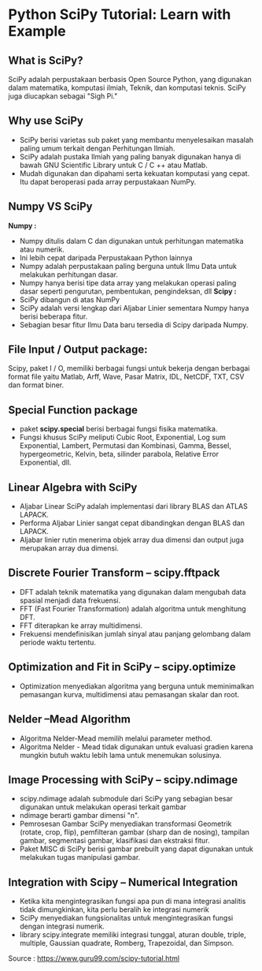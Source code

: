 # Python SciPy Tutorial: Learn with Example
## What is SciPy?
SciPy adalah perpustakaan berbasis Open Source Python, yang digunakan dalam matematika, komputasi ilmiah, Teknik, dan komputasi teknis. SciPy juga diucapkan sebagai "Sigh Pi."
## Why use SciPy
- SciPy berisi varietas sub paket yang membantu menyelesaikan masalah paling umum terkait dengan Perhitungan Ilmiah.
- SciPy adalah pustaka Ilmiah yang paling banyak digunakan hanya di bawah GNU Scientific Library untuk C / C ++ atau Matlab.
- Mudah digunakan dan dipahami serta kekuatan komputasi yang cepat. Itu dapat beroperasi pada array perpustakaan NumPy.
## Numpy VS SciPy
**Numpy :**
- Numpy ditulis dalam C dan digunakan untuk perhitungan matematika atau numerik.
- Ini lebih cepat daripada Perpustakaan Python lainnya
- Numpy adalah perpustakaan paling berguna untuk Ilmu Data untuk melakukan perhitungan dasar.
- Numpy hanya berisi tipe data array yang melakukan operasi paling dasar seperti pengurutan, pembentukan, pengindeksan, dll
**Scipy :**
- SciPy dibangun di atas NumPy
- SciPy adalah versi lengkap dari Aljabar Linier sementara Numpy hanya berisi beberapa fitur.
- Sebagian besar fitur Ilmu Data baru tersedia di Scipy daripada Numpy.
## File Input / Output package:
Scipy, paket I / O, memiliki berbagai fungsi untuk bekerja dengan berbagai format file yaitu Matlab, Arff, Wave, Pasar Matrix, IDL, NetCDF, TXT, CSV dan format biner.
## Special Function package
- paket **scipy.special** berisi berbagai fungsi fisika matematika.
- Fungsi khusus SciPy meliputi Cubic Root, Exponential, Log sum Exponential, Lambert, Permutasi dan Kombinasi, Gamma, Bessel, hypergeometric, Kelvin, beta, silinder parabola, Relative Error Exponential, dll.
## Linear Algebra with SciPy
- Aljabar Linear SciPy adalah implementasi dari library BLAS dan ATLAS LAPACK.
- Performa Aljabar Linier sangat cepat dibandingkan dengan BLAS dan LAPACK.
- Aljabar linier rutin menerima objek array dua dimensi dan output juga merupakan array dua dimensi.
## Discrete Fourier Transform – scipy.fftpack
- DFT adalah teknik matematika yang digunakan dalam mengubah data spasial menjadi data frekuensi.
- FFT (Fast Fourier Transformation) adalah algoritma untuk menghitung DFT.
- FFT diterapkan ke array multidimensi.
- Frekuensi mendefinisikan jumlah sinyal atau panjang gelombang dalam periode waktu tertentu.
## Optimization and Fit in SciPy – scipy.optimize
- Optimization menyediakan algoritma yang berguna untuk meminimalkan pemasangan kurva, multidimensi atau pemasangan skalar dan root.
## Nelder –Mead Algorithm
- Algoritma Nelder-Mead memilih melalui parameter method.
- Algoritma Nelder - Mead tidak digunakan untuk evaluasi gradien karena mungkin butuh waktu lebih lama untuk menemukan solusinya.
## Image Processing with SciPy – scipy.ndimage
- scipy.ndimage adalah submodule dari SciPy yang sebagian besar digunakan untuk melakukan operasi terkait gambar
- ndimage berarti gambar dimensi "n".
- Pemrosesan Gambar SciPy menyediakan transformasi Geometrik (rotate, crop, flip), pemfilteran gambar (sharp dan de nosing), tampilan gambar, segmentasi gambar, klasifikasi dan ekstraksi fitur.
- Paket MISC di SciPy berisi gambar prebuilt yang dapat digunakan untuk melakukan tugas manipulasi gambar.
## Integration with Scipy – Numerical Integration
- Ketika kita mengintegrasikan fungsi apa pun di mana integrasi analitis tidak dimungkinkan, kita perlu beralih ke integrasi numerik
- SciPy menyediakan fungsionalitas untuk mengintegrasikan fungsi dengan integrasi numerik.
- library scipy.integrate memiliki integrasi tunggal, aturan double, triple, multiple, Gaussian quadrate, Romberg, Trapezoidal, dan Simpson.

Source : https://www.guru99.com/scipy-tutorial.html
